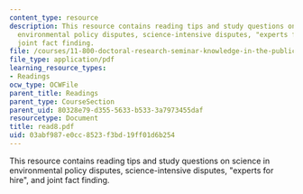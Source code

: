 ```yaml
---
content_type: resource
description: This resource contains reading tips and study questions on science in
  environmental policy disputes, science-intensive disputes, "experts for hire", and
  joint fact finding.
file: /courses/11-800-doctoral-research-seminar-knowledge-in-the-public-arena-spring-2007/03abf987e0cc8523f3bd19ff01d6b254_read8.pdf
file_type: application/pdf
learning_resource_types:
- Readings
ocw_type: OCWFile
parent_title: Readings
parent_type: CourseSection
parent_uid: 80328e79-d355-5633-b533-3a7973455daf
resourcetype: Document
title: read8.pdf
uid: 03abf987-e0cc-8523-f3bd-19ff01d6b254
---
```

This resource contains reading tips and study questions on science in environmental policy disputes, science-intensive disputes, "experts for hire", and joint fact finding.

